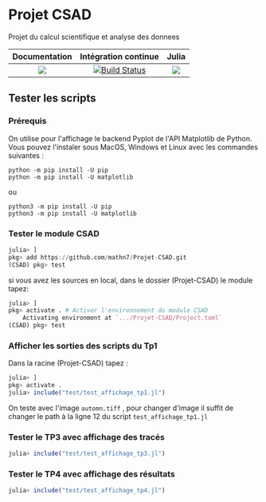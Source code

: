 # Projet CSAD
Projet du calcul scientifique et analyse des donnees


| **Documentation** | **Intégration continue** | **Julia** |
|:-----------------:|:------------------------:|:---------:|
|[![](https://img.shields.io/badge/docs-dev-blue.svg)](https://mathn7.github.io/Projet-CSAD/dev)|[![Build Status](https://travis-ci.com/mathn7/Projet-CSAD.svg?branch=master)](https://travis-ci.com/mathn7/Projet-CSAD)|[![](https://img.shields.io/github/v/release/JuliaLang/julia.svg)](https://docs.julialang.org)|


## Tester les scripts

### Prérequis

On utilise pour l'affichage le backend Pyplot de l'API Matplotlib de Python. Vous pouvez l'instaler sous MacOS, Windows et Linux avec les commandes suivantes :  

```
python -m pip install -U pip
python -m pip install -U matplotlib
```
ou
```
python3 -m pip install -U pip
python3 -m pip install -U matplotlib
```

### Tester le module CSAD

```julia
julia> ]
pkg> add https://github.com/mathn7/Projet-CSAD.git
(CSAD) pkg> test
```

si vous avez les sources en local, dans le dossier (Projet-CSAD) le module tapez:
```julia
julia> ]
pkg> activate . # Activer l'environnement du module CSAD
    Activating environment at `.../Projet-CSAD/Project.toml`
(CSAD) pkg> test
```

### Afficher les sorties des scripts du Tp1
Dans la racine (Projet-CSAD) tapez :
```julia
julia> ]
pkg> activate .
julia> include("test/test_affichage_tp1.jl")
```
On teste avec l'image `automn.tiff` , pour changer d'image
il suffit de changer le path à la ligne 12 du script
``test_affichage_tp1.jl``

### Tester le TP3 avec affichage des tracés

```julia
julia> include("test/test_affichage_tp3.jl")
```
### Tester le TP4 avec affichage des résultats

```julia
julia> include("test/test_affichage_tp4.jl")
```
